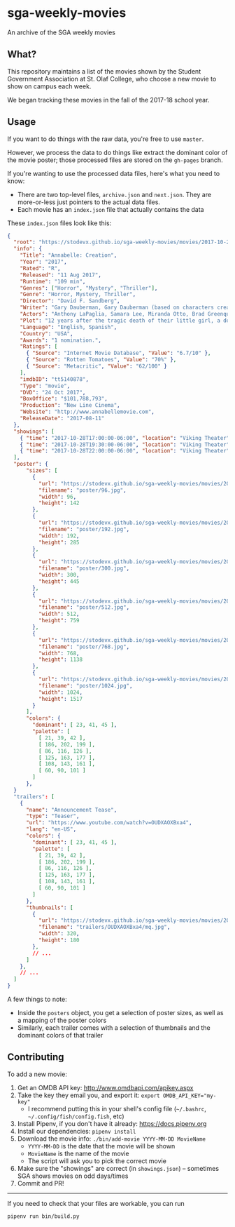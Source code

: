 # sga-weekly-movies
An archive of the SGA weekly movies

## What?
This repository maintains a list of the movies shown by the Student Government Association at St. Olaf College, who choose a new movie to show on campus each week.

We began tracking these movies in the fall of the 2017-18 school year.

## Usage
If you want to do things with the raw data, you're free to use `master`.

However, we process the data to do things like extract the dominant color of the movie poster; those processed files are stored on the `gh-pages` branch.

If you're wanting to use the processed data files, here's what you need to know:

- There are two top-level files, `archive.json` and `next.json`. They are more-or-less just pointers to the actual data files.
- Each movie has an `index.json` file that actually contains the data

These `index.json` files look like this:

```json
{
  "root": "https://stodevx.github.io/sga-weekly-movies/movies/2017-10-28%20Annabelle%20Creation",
  "info": {
    "Title": "Annabelle: Creation",
    "Year": "2017",
    "Rated": "R",
    "Released": "11 Aug 2017",
    "Runtime": "109 min",
    "Genres": ["Horror", "Mystery", "Thriller"],
    "Genre": "Horror, Mystery, Thriller",
    "Director": "David F. Sandberg",
    "Writer": "Gary Dauberman, Gary Dauberman (based on characters created by)",
    "Actors": "Anthony LaPaglia, Samara Lee, Miranda Otto, Brad Greenquist",
    "Plot": "12 years after the tragic death of their little girl, a dollmaker and his wife welcome a nun and several girls from a shuttered orphanage into their home, where they soon become the target of the dollmaker's possessed creation, Annabelle.",
    "Language": "English, Spanish",
    "Country": "USA",
    "Awards": "1 nomination.",
    "Ratings": [
      { "Source": "Internet Movie Database", "Value": "6.7/10" },
      { "Source": "Rotten Tomatoes", "Value": "70%" },
      { "Source": "Metacritic", "Value": "62/100" }
    ],
    "imdbID": "tt5140878",
    "Type": "movie",
    "DVD": "24 Oct 2017",
    "BoxOffice": "$101,788,793",
    "Production": "New Line Cinema",
    "Website": "http://www.annabellemovie.com",
    "ReleaseDate": "2017-08-11"
  },
  "showings": [
    { "time": "2017-10-28T17:00:00-06:00", "location": "Viking Theater" },
    { "time": "2017-10-28T19:30:00-06:00", "location": "Viking Theater" },
    { "time": "2017-10-28T22:00:00-06:00", "location": "Viking Theater" }
  ],
  "poster": {
      "sizes": [
        {
          "url": "https://stodevx.github.io/sga-weekly-movies/movies/2017-10-28%20Annabelle%20Creation/poster/96.jpg",
          "filename": "poster/96.jpg",
          "width": 96,
          "height": 142
        },
        {
          "url": "https://stodevx.github.io/sga-weekly-movies/movies/2017-10-28%20Annabelle%20Creation/poster/192.jpg",
          "filename": "poster/192.jpg",
          "width": 192,
          "height": 285
        },
        {
          "url": "https://stodevx.github.io/sga-weekly-movies/movies/2017-10-28%20Annabelle%20Creation/poster/300.jpg",
          "filename": "poster/300.jpg",
          "width": 300,
          "height": 445
        },
        {
          "url": "https://stodevx.github.io/sga-weekly-movies/movies/2017-10-28%20Annabelle%20Creation/poster/512.jpg",
          "filename": "poster/512.jpg",
          "width": 512,
          "height": 759
        },
        {
          "url": "https://stodevx.github.io/sga-weekly-movies/movies/2017-10-28%20Annabelle%20Creation/poster/768.jpg",
          "filename": "poster/768.jpg",
          "width": 768,
          "height": 1138
        },
        {
          "url": "https://stodevx.github.io/sga-weekly-movies/movies/2017-10-28%20Annabelle%20Creation/poster/1024.jpg",
          "filename": "poster/1024.jpg",
          "width": 1024,
          "height": 1517
        }
      ],
      "colors": {
        "dominant": [ 23, 41, 45 ],
        "palette": [
          [ 21, 39, 42 ],
          [ 186, 202, 199 ],
          [ 86, 116, 126 ],
          [ 125, 163, 177 ],
          [ 108, 143, 161 ],
          [ 60, 90, 101 ]
        ]
      },
  }
  "trailers": [
    {
      "name": "Announcement Tease",
      "type": "Teaser",
      "url": "https://www.youtube.com/watch?v=OUDXAOXBxa4",
      "lang": "en-US",
      "colors": {
        "dominant": [ 23, 41, 45 ],
        "palette": [
          [ 21, 39, 42 ],
          [ 186, 202, 199 ],
          [ 86, 116, 126 ],
          [ 125, 163, 177 ],
          [ 108, 143, 161 ],
          [ 60, 90, 101 ]
        ]
      },
      "thumbnails": [
        {
          "url": "https://stodevx.github.io/sga-weekly-movies/movies/2017-10-28%20Annabelle%20Creation/trailers/OUDXAOXBxa4/mq.jpg",
          "filename": "trailers/OUDXAOXBxa4/mq.jpg",
          "width": 320,
          "height": 180
        },
        // ...
      ]
    },
    // ...
  ]
}
```

A few things to note:

- Inside the `posters` object, you get a selection of poster sizes, as well as a mapping of the poster colors
- Similarly, each trailer comes with a selection of thumbnails and the dominant colors of that trailer

## Contributing
To add a new movie:

1. Get an OMDB API key: http://www.omdbapi.com/apikey.aspx
2. Take the key they email you, and export it: `export OMDB_API_KEY="my-key"`
    - I recommend putting this in your shell's config file (`~/.bashrc`, `~/.config/fish/config.fish`, etc)
3. Install Pipenv, if you don't have it already: https://docs.pipenv.org
4. Install our dependencies: `pipenv install`
5. Download the movie info: `./bin/add-movie YYYY-MM-DD MovieName`
    - `YYYY-MM-DD` is the date that the movie will be shown
    - `MovieName` is the name of the movie
    - The script will ask you to pick the correct movie
6. Make sure the "showings" are correct (in `showings.json`) – sometimes SGA shows movies on odd days/times
7. Commit and PR!

---

If you need to check that your files are workable, you can run

```bash
pipenv run bin/build.py
```
